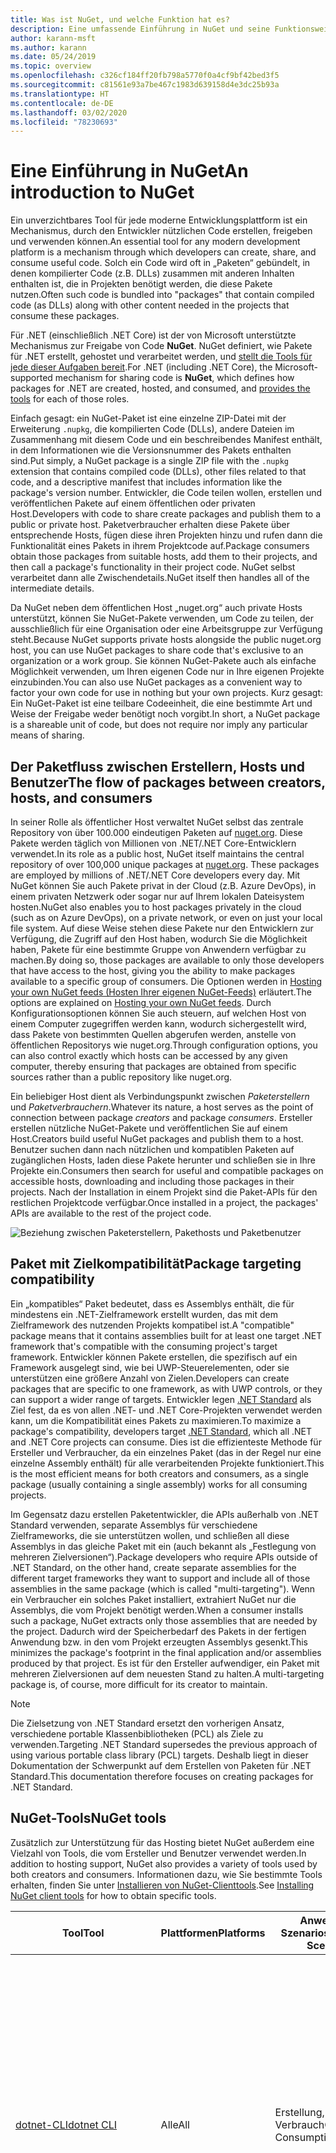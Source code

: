 ```yaml
---
title: Was ist NuGet, und welche Funktion hat es?
description: Eine umfassende Einführung in NuGet und seine Funktionsweise
author: karann-msft
ms.author: karann
ms.date: 05/24/2019
ms.topic: overview
ms.openlocfilehash: c326cf184ff20fb798a5770f0a4cf9bf42bed3f5
ms.sourcegitcommit: c81561e93a7be467c1983d639158d4e3dc25b93a
ms.translationtype: HT
ms.contentlocale: de-DE
ms.lasthandoff: 03/02/2020
ms.locfileid: "78230693"
---
```

# <a name="an-introduction-to-nuget"></a><span data-ttu-id="95751-103">Eine Einführung in NuGet</span><span class="sxs-lookup"><span data-stu-id="95751-103">An introduction to NuGet</span></span>

<span data-ttu-id="95751-104">Ein unverzichtbares Tool für jede moderne Entwicklungsplattform ist ein Mechanismus, durch den Entwickler nützlichen Code erstellen, freigeben und verwenden können.</span><span class="sxs-lookup"><span data-stu-id="95751-104">An essential tool for any modern development platform is a mechanism through which developers can create, share, and consume useful code.</span></span> <span data-ttu-id="95751-105">Solch ein Code wird oft in „Paketen“ gebündelt, in denen kompilierter Code (z.B. DLLs) zusammen mit anderen Inhalten enthalten ist, die in Projekten benötigt werden, die diese Pakete nutzen.</span><span class="sxs-lookup"><span data-stu-id="95751-105">Often such code is bundled into "packages" that contain compiled code (as DLLs) along with other content needed in the projects that consume these packages.</span></span>

<span data-ttu-id="95751-106">Für .NET (einschließlich .NET Core) ist der von Microsoft unterstützte Mechanismus zur Freigabe von Code **NuGet**. NuGet definiert, wie Pakete für .NET erstellt, gehostet und verarbeitet werden, und [stellt die Tools für jede dieser Aufgaben bereit](install-nuget-client-tools.md).</span><span class="sxs-lookup"><span data-stu-id="95751-106">For .NET (including .NET Core), the Microsoft-supported mechanism for sharing code is **NuGet**, which defines how packages for .NET are created, hosted, and consumed, and [provides the tools](install-nuget-client-tools.md) for each of those roles.</span></span>

<span data-ttu-id="95751-107">Einfach gesagt: ein NuGet-Paket ist eine einzelne ZIP-Datei mit der Erweiterung `.nupkg`, die kompilierten Code (DLLs), andere Dateien im Zusammenhang mit diesem Code und ein beschreibendes Manifest enthält, in dem Informationen wie die Versionsnummer des Pakets enthalten sind.</span><span class="sxs-lookup"><span data-stu-id="95751-107">Put simply, a NuGet package is a single ZIP file with the `.nupkg` extension that contains compiled code (DLLs), other files related to that code, and a descriptive manifest that includes information like the package's version number.</span></span> <span data-ttu-id="95751-108">Entwickler, die Code teilen wollen, erstellen und veröffentlichen Pakete auf einem öffentlichen oder privaten Host.</span><span class="sxs-lookup"><span data-stu-id="95751-108">Developers with code to share create packages and publish them to a public or private host.</span></span> <span data-ttu-id="95751-109">Paketverbraucher erhalten diese Pakete über entsprechende Hosts, fügen diese ihren Projekten hinzu und rufen dann die Funktionalität eines Pakets in ihrem Projektcode auf.</span><span class="sxs-lookup"><span data-stu-id="95751-109">Package consumers obtain those packages from suitable hosts, add them to their projects, and then call a package's functionality in their project code.</span></span> <span data-ttu-id="95751-110">NuGet selbst verarbeitet dann alle Zwischendetails.</span><span class="sxs-lookup"><span data-stu-id="95751-110">NuGet itself then handles all of the intermediate details.</span></span>

<span data-ttu-id="95751-111">Da NuGet neben dem öffentlichen Host „nuget.org“ auch private Hosts unterstützt, können Sie NuGet-Pakete verwenden, um Code zu teilen, der ausschließlich für eine Organisation oder eine Arbeitsgruppe zur Verfügung steht.</span><span class="sxs-lookup"><span data-stu-id="95751-111">Because NuGet supports private hosts alongside the public nuget.org host, you can use NuGet packages to share code that's exclusive to an organization or a work group.</span></span> <span data-ttu-id="95751-112">Sie können NuGet-Pakete auch als einfache Möglichkeit verwenden, um Ihren eigenen Code nur in Ihre eigenen Projekte einzubinden.</span><span class="sxs-lookup"><span data-stu-id="95751-112">You can also use NuGet packages as a convenient way to factor your own code for use in nothing but your own projects.</span></span> <span data-ttu-id="95751-113">Kurz gesagt: Ein NuGet-Paket ist eine teilbare Codeeinheit, die eine bestimmte Art und Weise der Freigabe weder benötigt noch vorgibt.</span><span class="sxs-lookup"><span data-stu-id="95751-113">In short, a NuGet package is a shareable unit of code, but does not require nor imply any particular means of sharing.</span></span>

## <a name="the-flow-of-packages-between-creators-hosts-and-consumers"></a><span data-ttu-id="95751-114">Der Paketfluss zwischen Erstellern, Hosts und Benutzer</span><span class="sxs-lookup"><span data-stu-id="95751-114">The flow of packages between creators, hosts, and consumers</span></span>

<span data-ttu-id="95751-115">In seiner Rolle als öffentlicher Host verwaltet NuGet selbst das zentrale Repository von über 100.000 eindeutigen Paketen auf [nuget.org](https://www.nuget.org). Diese Pakete werden täglich von Millionen von .NET/.NET Core-Entwicklern verwendet.</span><span class="sxs-lookup"><span data-stu-id="95751-115">In its role as a public host, NuGet itself maintains the central repository of over 100,000 unique packages at [nuget.org](https://www.nuget.org). These packages are employed by millions of .NET/.NET Core developers every day.</span></span> <span data-ttu-id="95751-116">Mit NuGet können Sie auch Pakete privat in der Cloud (z.B. Azure DevOps), in einem privaten Netzwerk oder sogar nur auf Ihrem lokalen Dateisystem hosten.</span><span class="sxs-lookup"><span data-stu-id="95751-116">NuGet also enables you to host packages privately in the cloud (such as on Azure DevOps), on a private network, or even on just your local file system.</span></span> <span data-ttu-id="95751-117">Auf diese Weise stehen diese Pakete nur den Entwicklern zur Verfügung, die Zugriff auf den Host haben, wodurch Sie die Möglichkeit haben, Pakete für eine bestimmte Gruppe von Anwendern verfügbar zu machen.</span><span class="sxs-lookup"><span data-stu-id="95751-117">By doing so, those packages are available to only those developers that have access to the host, giving you the ability to make packages available to a specific group of consumers.</span></span> <span data-ttu-id="95751-118">Die Optionen werden in [Hosting your own NuGet feeds (Hosten Ihrer eigenen NuGet-Feeds)](hosting-packages/overview.md) erläutert.</span><span class="sxs-lookup"><span data-stu-id="95751-118">The options are explained on [Hosting your own NuGet feeds](hosting-packages/overview.md).</span></span> <span data-ttu-id="95751-119">Durch Konfigurationsoptionen können Sie auch steuern, auf welchen Host von einem Computer zugegriffen werden kann, wodurch sichergestellt wird, dass Pakete von bestimmten Quellen abgerufen werden, anstelle von öffentlichen Repositorys wie nuget.org.</span><span class="sxs-lookup"><span data-stu-id="95751-119">Through configuration options, you can also control exactly which hosts can be accessed by any given computer, thereby ensuring that packages are obtained from specific sources rather than a public repository like nuget.org.</span></span>

<span data-ttu-id="95751-120">Ein beliebiger Host dient als Verbindungspunkt zwischen *Paketerstellern* und *Paketverbrauchern*.</span><span class="sxs-lookup"><span data-stu-id="95751-120">Whatever its nature, a host serves as the point of connection between package *creators* and package *consumers*.</span></span> <span data-ttu-id="95751-121">Ersteller erstellen nützliche NuGet-Pakete und veröffentlichen Sie auf einem Host.</span><span class="sxs-lookup"><span data-stu-id="95751-121">Creators build useful NuGet packages and publish them to a host.</span></span> <span data-ttu-id="95751-122">Benutzer suchen dann nach nützlichen und kompatiblen Paketen auf zugänglichen Hosts, laden diese Pakete herunter und schließen sie in Ihre Projekte ein.</span><span class="sxs-lookup"><span data-stu-id="95751-122">Consumers then search for useful and compatible packages on accessible hosts, downloading and including those packages in their projects.</span></span> <span data-ttu-id="95751-123">Nach der Installation in einem Projekt sind die Paket-APIs für den restlichen Projektcode verfügbar.</span><span class="sxs-lookup"><span data-stu-id="95751-123">Once installed in a project, the packages' APIs are available to the rest of the project code.</span></span>

![Beziehung zwischen Paketerstellern, Pakethosts und Paketbenutzer](media/nuget-roles.png)

## <a name="package-targeting-compatibility"></a><span data-ttu-id="95751-125">Paket mit Zielkompatibilität</span><span class="sxs-lookup"><span data-stu-id="95751-125">Package targeting compatibility</span></span>

<span data-ttu-id="95751-126">Ein „kompatibles“ Paket bedeutet, dass es Assemblys enthält, die für mindestens ein .NET-Zielframework erstellt wurden, das mit dem Zielframework des nutzenden Projekts kompatibel ist.</span><span class="sxs-lookup"><span data-stu-id="95751-126">A "compatible" package means that it contains assemblies built for at least one target .NET framework that's compatible with the consuming project's target framework.</span></span> <span data-ttu-id="95751-127">Entwickler können Pakete erstellen, die spezifisch auf ein Framework ausgelegt sind, wie bei UWP-Steuerelementen, oder sie unterstützen eine größere Anzahl von Zielen.</span><span class="sxs-lookup"><span data-stu-id="95751-127">Developers can create packages that are specific to one framework, as with UWP controls, or they can support a wider range of targets.</span></span> <span data-ttu-id="95751-128">Entwickler legen [.NET Standard](/dotnet/standard/net-standard) als Ziel fest, da es von allen .NET- und .NET Core-Projekten verwendet werden kann, um die Kompatibilität eines Pakets zu maximieren.</span><span class="sxs-lookup"><span data-stu-id="95751-128">To maximize a package's compatibility, developers target [.NET Standard](/dotnet/standard/net-standard), which all .NET and .NET Core projects can consume.</span></span> <span data-ttu-id="95751-129">Dies ist die effizienteste Methode für Ersteller und Verbraucher, da ein einzelnes Paket (das in der Regel nur eine einzelne Assembly enthält) für alle verarbeitenden Projekte funktioniert.</span><span class="sxs-lookup"><span data-stu-id="95751-129">This is the most efficient means for both creators and consumers, as a single package (usually containing a single assembly) works for all consuming projects.</span></span>

<span data-ttu-id="95751-130">Im Gegensatz dazu erstellen Paketentwickler, die APIs außerhalb von .NET Standard verwenden, separate Assemblys für verschiedene Zielframeworks, die sie unterstützen wollen, und schließen all diese Assemblys in das gleiche Paket mit ein (auch bekannt als „Festlegung von mehreren Zielversionen“).</span><span class="sxs-lookup"><span data-stu-id="95751-130">Package developers who require APIs outside of .NET Standard, on the other hand, create separate assemblies for the different target frameworks they want to support and include all of those assemblies in the same package (which is called "multi-targeting").</span></span> <span data-ttu-id="95751-131">Wenn ein Verbraucher ein solches Paket installiert, extrahiert NuGet nur die Assemblys, die vom Projekt benötigt werden.</span><span class="sxs-lookup"><span data-stu-id="95751-131">When a consumer installs such a package, NuGet extracts only those assemblies that are needed by the project.</span></span> <span data-ttu-id="95751-132">Dadurch wird der Speicherbedarf des Pakets in der fertigen Anwendung bzw. in den vom Projekt erzeugten Assemblys gesenkt.</span><span class="sxs-lookup"><span data-stu-id="95751-132">This minimizes the package's footprint in the final application and/or assemblies produced by that project.</span></span> <span data-ttu-id="95751-133">Es ist für den Ersteller aufwendiger, ein Paket mit mehreren Zielversionen auf dem neuesten Stand zu halten.</span><span class="sxs-lookup"><span data-stu-id="95751-133">A multi-targeting package is, of course, more difficult for its creator to maintain.</span></span>

> [!Note]
> <span data-ttu-id="95751-134">Die Zielsetzung von .NET Standard ersetzt den vorherigen Ansatz, verschiedene portable Klassenbibliotheken (PCL) als Ziele zu verwenden.</span><span class="sxs-lookup"><span data-stu-id="95751-134">Targeting .NET Standard supersedes the previous approach of using various portable class library (PCL) targets.</span></span> <span data-ttu-id="95751-135">Deshalb liegt in dieser Dokumentation der Schwerpunkt auf dem Erstellen von Paketen für .NET Standard.</span><span class="sxs-lookup"><span data-stu-id="95751-135">This documentation therefore focuses on creating packages for .NET Standard.</span></span>

## <a name="nuget-tools"></a><span data-ttu-id="95751-136">NuGet-Tools</span><span class="sxs-lookup"><span data-stu-id="95751-136">NuGet tools</span></span>

<span data-ttu-id="95751-137">Zusätzlich zur Unterstützung für das Hosting bietet NuGet außerdem eine Vielzahl von Tools, die vom Ersteller und Benutzer verwendet werden.</span><span class="sxs-lookup"><span data-stu-id="95751-137">In addition to hosting support, NuGet also provides a variety of tools used by both creators and consumers.</span></span> <span data-ttu-id="95751-138">Informationen dazu, wie Sie bestimmte Tools erhalten, finden Sie unter [Installieren von NuGet-Clienttools](install-nuget-client-tools.md).</span><span class="sxs-lookup"><span data-stu-id="95751-138">See [Installing NuGet client tools](install-nuget-client-tools.md) for how to obtain specific tools.</span></span>

| <span data-ttu-id="95751-139">Tool</span><span class="sxs-lookup"><span data-stu-id="95751-139">Tool</span></span> | <span data-ttu-id="95751-140">Plattformen</span><span class="sxs-lookup"><span data-stu-id="95751-140">Platforms</span></span> | <span data-ttu-id="95751-141">Anwendbare Szenarios</span><span class="sxs-lookup"><span data-stu-id="95751-141">Applicable Scenarios</span></span> | <span data-ttu-id="95751-142">Beschreibung</span><span class="sxs-lookup"><span data-stu-id="95751-142">Description</span></span> |
| --- | --- | --- | --- |
| [<span data-ttu-id="95751-143">dotnet-CLI</span><span class="sxs-lookup"><span data-stu-id="95751-143">dotnet CLI</span></span>](consume-packages/install-use-packages-dotnet-cli.md) | <span data-ttu-id="95751-144">Alle</span><span class="sxs-lookup"><span data-stu-id="95751-144">All</span></span> | <span data-ttu-id="95751-145">Erstellung, Verbrauch</span><span class="sxs-lookup"><span data-stu-id="95751-145">Creation, Consumption</span></span> | <span data-ttu-id="95751-146">CLI-Tool für .NET Core- und .NET Standard-Bibliotheken und für Projekte im SDK-Stil für .NET Framework (Informationen finden Sie unter [SDK-Attribut](/dotnet/core/tools/csproj#additions)).</span><span class="sxs-lookup"><span data-stu-id="95751-146">CLI tool for .NET Core and .NET Standard libraries, and for SDK-style projects that target .NET Framework (see [SDK attribute](/dotnet/core/tools/csproj#additions)).</span></span> <span data-ttu-id="95751-147">Stellt bestimmte NuGet-CLI-Funktionen direkt in der .NET Core-Toolkette bereit.</span><span class="sxs-lookup"><span data-stu-id="95751-147">Provides certain NuGet CLI capabilities directly within the .NET Core tool chain.</span></span> <span data-ttu-id="95751-148">Ähnlich wie `nuget.exe`-CLI interagiert die dotnet-CLI nicht mit Visual Studio-Projekten.</span><span class="sxs-lookup"><span data-stu-id="95751-148">As with the `nuget.exe` CLI, the dotnet CLI does not interact with Visual Studio projects.</span></span> |
| [<span data-ttu-id="95751-149">nuget.exe-CLI</span><span class="sxs-lookup"><span data-stu-id="95751-149">nuget.exe CLI</span></span>](consume-packages/install-use-packages-nuget-cli.md) | <span data-ttu-id="95751-150">Alle</span><span class="sxs-lookup"><span data-stu-id="95751-150">All</span></span> | <span data-ttu-id="95751-151">Erstellung, Verbrauch</span><span class="sxs-lookup"><span data-stu-id="95751-151">Creation, Consumption</span></span> | <span data-ttu-id="95751-152">CLI-Tool für .NET Framework-Bibliotheken und Nicht-SDK-Projekte, die auf .NET Standard-Bibliotheken abzielen.</span><span class="sxs-lookup"><span data-stu-id="95751-152">CLI tool for .NET Framework libraries and non-SDK-style projects that target .NET Standard libraries.</span></span> <span data-ttu-id="95751-153">Bietet alle NuGet-Funktionen, mit einigen Befehlen, die speziell für Paketersteller bestimmt sind, anderen Befehlen, die nur für Benutzer, und wieder anderen, die für beide bestimmt sind.</span><span class="sxs-lookup"><span data-stu-id="95751-153">Provides all NuGet capabilities, with some commands applying specifically to package creators, some applying only to consumers, and others applying to both.</span></span> <span data-ttu-id="95751-154">Beispielsweise verwenden Paketersteller den Befehl `nuget pack` zum Erstellen eines Pakets aus verschiedenen Assemblys und zugehörigen Dateien, Paketverbraucher verwenden `nuget install`, um Pakete in einen Projektordner einzubinden, und alle verwenden `nuget config`, um NuGet-Konfigurationsvariablen festzulegen.</span><span class="sxs-lookup"><span data-stu-id="95751-154">For example, package creators use the `nuget pack` command to create a package from various assemblies and related files, package consumers use `nuget install` to include packages in a project folder, and everyone uses `nuget config` to set NuGet configuration variables.</span></span> <span data-ttu-id="95751-155">Als ein plattformunabhängiges Tool interagiert die NuGet-CLI nicht mit Visual Studio-Projekten.</span><span class="sxs-lookup"><span data-stu-id="95751-155">As a platform-agnostic tool, the NuGet CLI does not interact with Visual Studio projects.</span></span> |
| [<span data-ttu-id="95751-156">Paket-Manager-Konsole</span><span class="sxs-lookup"><span data-stu-id="95751-156">Package Manager Console</span></span>](consume-packages/install-use-packages-powershell.md) | <span data-ttu-id="95751-157">Visual Studio unter Windows</span><span class="sxs-lookup"><span data-stu-id="95751-157">Visual Studio on Windows</span></span> | <span data-ttu-id="95751-158">Verbrauch</span><span class="sxs-lookup"><span data-stu-id="95751-158">Consumption</span></span> | <span data-ttu-id="95751-159">Stellt [PowerShell-Befehle](reference/Powershell-Reference.md) zum Installieren und Verwalten von Paketen in Visual Studio-Projekten bereit.</span><span class="sxs-lookup"><span data-stu-id="95751-159">Provides [PowerShell commands](reference/Powershell-Reference.md) for installing and managing packages in Visual Studio projects.</span></span> |
| [<span data-ttu-id="95751-160">Benutzeroberfläche des Paket-Managers</span><span class="sxs-lookup"><span data-stu-id="95751-160">Package Manager UI</span></span>](consume-packages/install-use-packages-visual-studio.md) | <span data-ttu-id="95751-161">Visual Studio unter Windows</span><span class="sxs-lookup"><span data-stu-id="95751-161">Visual Studio on Windows</span></span> | <span data-ttu-id="95751-162">Verbrauch</span><span class="sxs-lookup"><span data-stu-id="95751-162">Consumption</span></span> | <span data-ttu-id="95751-163">Stellt eine einfache zu bedienende Benutzeroberfläche zum Installieren und Verwalten von Paketen in Visual Studio-Projekten bereit.</span><span class="sxs-lookup"><span data-stu-id="95751-163">Provides an easy-to-use UI for installing and managing packages in Visual Studio projects.</span></span> |
| [<span data-ttu-id="95751-164">Manage NuGet UI (Verwalten der NuGet-Benutzeroberfläche)</span><span class="sxs-lookup"><span data-stu-id="95751-164">Manage NuGet UI</span></span>](/visualstudio/mac/nuget-walkthrough) | <span data-ttu-id="95751-165">Visual Studio für Mac</span><span class="sxs-lookup"><span data-stu-id="95751-165">Visual Studio for Mac</span></span> | <span data-ttu-id="95751-166">Verbrauch</span><span class="sxs-lookup"><span data-stu-id="95751-166">Consumption</span></span> | <span data-ttu-id="95751-167">Stellt eine einfache zu bedienende Benutzeroberfläche zum Installieren und Verwalten von Paketen in Projekten von Visual Studio für Mac bereit.</span><span class="sxs-lookup"><span data-stu-id="95751-167">Provide an easy-to-use UI for installing and managing packages in Visual Studio for Mac projects.</span></span> |
| [<span data-ttu-id="95751-168">MSBuild</span><span class="sxs-lookup"><span data-stu-id="95751-168">MSBuild</span></span>](reference/msbuild-targets.md) | <span data-ttu-id="95751-169">Windows</span><span class="sxs-lookup"><span data-stu-id="95751-169">Windows</span></span> | <span data-ttu-id="95751-170">Erstellung, Verbrauch</span><span class="sxs-lookup"><span data-stu-id="95751-170">Creation, Consumption</span></span> | <span data-ttu-id="95751-171">Bietet die Möglichkeit zum Erstellen und Wiederherstellen von Paketen, die in einem Projekt direkt über die MSBuild-Toolkette verwendet werden.</span><span class="sxs-lookup"><span data-stu-id="95751-171">Provides the ability to create packages and restore packages used in a project directly through the MSBuild tool chain.</span></span> |

<span data-ttu-id="95751-172">Wie Sie sehen können, sind die NuGet-Tools, mit denen Sie arbeiten, stark davon abhängig, ob Sie Pakete erstellen, verwenden oder veröffentlichen und mit welcher Plattform Sie arbeiten.</span><span class="sxs-lookup"><span data-stu-id="95751-172">As you can see, the NuGet tools you work with depend greatly on whether you're creating, consuming, or publishing packages, and the platform on which you're working.</span></span> <span data-ttu-id="95751-173">Paketersteller sind in der Regel auch Benutzer, da sie auf Funktionalität aufbauen, die in anderen NuGet-Paketen vorhanden ist.</span><span class="sxs-lookup"><span data-stu-id="95751-173">Package creators are typically also consumers, as they build on top of functionality that exists in other NuGet packages.</span></span> <span data-ttu-id="95751-174">Und diese Pakete können natürlich wiederum von anderen abhängen.</span><span class="sxs-lookup"><span data-stu-id="95751-174">And those packages, of course, may in turn depend on still others.</span></span>

<span data-ttu-id="95751-175">Weitere Informationen finden Sie unter den Artikeln [Workflow für die Paketerstellung](create-packages/Overview-and-Workflow.md) und [Workflow für die Nutzung von Paketen](consume-packages/Overview-and-Workflow.md).</span><span class="sxs-lookup"><span data-stu-id="95751-175">For more information, start with the [Package creation workflow](create-packages/Overview-and-Workflow.md) and [Package consumption workflow](consume-packages/Overview-and-Workflow.md) articles.</span></span>

## <a name="managing-dependencies"></a><span data-ttu-id="95751-176">Verwalten von Abhängigkeiten</span><span class="sxs-lookup"><span data-stu-id="95751-176">Managing dependencies</span></span>

<span data-ttu-id="95751-177">Die Fähigkeit, einfach auf der Arbeit anderer aufbauen zu können, ist eines der stärksten Features eines Paketverwaltungssystems.</span><span class="sxs-lookup"><span data-stu-id="95751-177">The ability to easily build on the work of others is one of most powerful features of a package management system.</span></span> <span data-ttu-id="95751-178">Dementsprechend ist eine der wichtigsten Aufgaben von NuGet das Verwalten der Abhängigkeitsstruktur bzw. des „Diagramms“ für ein Projekt.</span><span class="sxs-lookup"><span data-stu-id="95751-178">Accordingly, much of what NuGet does is managing that dependency tree or "graph" on behalf of a project.</span></span> <span data-ttu-id="95751-179">Einfach ausgedrückt müssen Sie sich nur mit jenen Paketen selbst befassen, die Sie direkt in einem Projekt verwenden.</span><span class="sxs-lookup"><span data-stu-id="95751-179">Simply said, you need only concern yourself with those packages that you're directly using in a project.</span></span> <span data-ttu-id="95751-180">Wenn irgendeines dieser Pakete selbst andere Pakete verwendet (die wiederum weitere Pakete verwenden können), übernimmt NuGet alle der früheren Abhängigkeiten.</span><span class="sxs-lookup"><span data-stu-id="95751-180">If any of those packages themselves consume other packages (which can, in turn, consume still others), NuGet takes care of all those down-level dependencies.</span></span>

<span data-ttu-id="95751-181">Die folgende Abbildung zeigt ein Projekt, das von fünf Paketen abhängig ist, die wiederum von einer Reihe anderer abhängen.</span><span class="sxs-lookup"><span data-stu-id="95751-181">The following image shows a project that depends on five packages, which in turn depend on a number of others.</span></span>

![Ein Beispiel für ein NuGet-Abhängigkeitsdiagramm für ein .NET-Projekt](media/dependency-graph.png)

<span data-ttu-id="95751-183">Beachten Sie, dass einige Pakete mehrmals im Abhängigkeitsdiagramm angezeigt werden.</span><span class="sxs-lookup"><span data-stu-id="95751-183">Notice that some packages appear multiple times in the dependency graph.</span></span> <span data-ttu-id="95751-184">Beispielsweise gibt es drei verschiedene Benutzer des Pakets B, und jeder Benutzer könnte auch eine andere Version für das Paket (nicht gezeigt) angeben.</span><span class="sxs-lookup"><span data-stu-id="95751-184">For example, there are three different consumers of package B, and each consumer might also specify a different version for that package (not shown).</span></span> <span data-ttu-id="95751-185">Dieser Fall tritt häufig auf, insbesondere bei häufig verwendeten Paketen.</span><span class="sxs-lookup"><span data-stu-id="95751-185">This is a common occurrence, especially for widely-used packages.</span></span> <span data-ttu-id="95751-186">NuGet übernimmt alle schwierigen Aufgaben, um genau zu bestimmen, welche Version des Pakets B alle Benutzer zufriedenstellt.</span><span class="sxs-lookup"><span data-stu-id="95751-186">NuGet fortunately does all the hard work to determine exactly which version of package B satisfies all consumers.</span></span> <span data-ttu-id="95751-187">NuGet führt dies dann für alle anderen Pakete durch, unabhängig davon, wie ausführlich das Abhängigkeitsdiagramm wird.</span><span class="sxs-lookup"><span data-stu-id="95751-187">NuGet then does the same for all other packages, no matter how deep the dependency graph.</span></span>

<span data-ttu-id="95751-188">Weitere Details wie NuGet diesen Dienst ausführt finden Sie unter [Dependency resolution (Abhängigkeitsauflösung)](concepts/dependency-resolution.md).</span><span class="sxs-lookup"><span data-stu-id="95751-188">For more details on how NuGet performs this service, see [Dependency resolution](concepts/dependency-resolution.md).</span></span>

## <a name="tracking-references-and-restoring-packages"></a><span data-ttu-id="95751-189">Nachverfolgungsverweise und Wiederherstellen von Paketen</span><span class="sxs-lookup"><span data-stu-id="95751-189">Tracking references and restoring packages</span></span>

<span data-ttu-id="95751-190">Da Projekte zwischen Entwicklercomputern, Repositorys für die Quellcodeverwaltung, Buildservern usw. problemlos verschoben werden können, ist es höchst unpraktisch, dass binäre Assemblys von NuGet-Paketen direkt an ein Projekt gebunden bleiben.</span><span class="sxs-lookup"><span data-stu-id="95751-190">Because projects can easily move between developer computers, source control repositories, build servers, and so forth, it's highly impractical to keep the binary assemblies of NuGet packages directly bound to a project.</span></span> <span data-ttu-id="95751-191">Wäre das der Fall, wäre jede Kopie des Projekts unnötigerweise vergrößert (und deshalb eine Verschwendung von Speicherplatz in Repositorys zur Quellcodeverwaltung).</span><span class="sxs-lookup"><span data-stu-id="95751-191">Doing so would make each copy of the project unnecessarily bloated (and thereby waste space in source control repositories).</span></span> <span data-ttu-id="95751-192">Es wäre auch schwer, Binärdateien von Paketen auf neuere Versionen zu aktualisieren, da Updates auf alle Kopien des Projekts angewendet werden müssten.</span><span class="sxs-lookup"><span data-stu-id="95751-192">It would also make it very difficult to update package binaries to newer versions as updates would have to be applied across all copies of the project.</span></span>

<span data-ttu-id="95751-193">Stattdessen verwaltet NuGet eine einfach Verweisliste der Pakete von denen ein Projekt abhängig ist, einschließlich der Abhängigkeiten der obersten und untersten Ebenen.</span><span class="sxs-lookup"><span data-stu-id="95751-193">NuGet instead maintains a simple reference list of the packages upon which a project depends, including both top-level and down-level dependencies.</span></span> <span data-ttu-id="95751-194">D.h. wenn Sie ein Paket in ein Projekt von einem Host aus installieren, zeichnet NuGet die Paket-ID und Versionsnummer in der Verweisliste auf.</span><span class="sxs-lookup"><span data-stu-id="95751-194">That is, whenever you install a package from some host into a project, NuGet records the package identifier and version number in the reference list.</span></span> <span data-ttu-id="95751-195">(Wenn ein Paket deinstalliert wird, wird dieses natürlich aus der Liste entfernt.) NuGet bietet dann eine Möglichkeit, auf Anfrage alle Pakete, auf die verwiesen wird, wiederherzustellen, wie im Artikel [Wiederherstellen von Paketen](consume-packages/package-restore.md) beschrieben wird.</span><span class="sxs-lookup"><span data-stu-id="95751-195">(Uninstalling a package, of course, removes it from the list.) NuGet then provides a means to restore all referenced packages upon request, as described on [Package restore](consume-packages/package-restore.md).</span></span>

![Eine NuGet-Verweisliste wird bei Paketinstallation erstellt und kann zum Wiederherstellen von Paketen an einem anderen Ort verwendet werden.](media/nuget-restore.png)

<span data-ttu-id="95751-197">Mit der Verweisliste kann NuGet anschließend alle Pakete zu einem späteren Zeitpunkt neu installieren &mdash; also *wiederherstellen*&mdash; die von öffentlichen und bzw. oder privaten Hosts stammen.</span><span class="sxs-lookup"><span data-stu-id="95751-197">With only the reference list, NuGet can then reinstall&mdash;that is, *restore*&mdash;all of those packages from public and/or private hosts at any later time.</span></span> <span data-ttu-id="95751-198">Wenn Sie ein Projekt auf die Quellcodeverwaltung committen oder auf andere Weise freigeben, muss nur die Verweisliste enthalten sein. Es müssen keine Paketbinärdateien eingeschlossen werden (Näheres finden Sie unter [Pakete und Quellcodeverwaltung](consume-packages/packages-and-source-control.md)).</span><span class="sxs-lookup"><span data-stu-id="95751-198">When committing a project to source control, or sharing it in some other way, you include only the reference list and exclude any package binaries (see [Packages and source control](consume-packages/packages-and-source-control.md).)</span></span>

<span data-ttu-id="95751-199">Der Computer, der ein Projekt, z.B. einen Buildserver, erhält, der eine Kopie des Projekts als Teil eines automatisierten Bereitstellungssystems empfängt, fordert NuGet einfach auf, Abhängigkeiten wiederherzustellen, wenn sie benötigt werden.</span><span class="sxs-lookup"><span data-stu-id="95751-199">The computer that receives a project, such as a build server obtaining a copy of the project as part of an automated deployment system, simply asks NuGet to restore dependencies whenever they're needed.</span></span> <span data-ttu-id="95751-200">Buildsysteme, wie Azure DevOps, stellen „NuGet restore“-Schritte für exakt diesen Zweck bereit.</span><span class="sxs-lookup"><span data-stu-id="95751-200">Build systems like Azure DevOps provide "NuGet restore" steps for this exact purpose.</span></span> <span data-ttu-id="95751-201">Auf ähnliche Weise können Entwickler einen Befehl wie `nuget restore` (NuGet-CLI), `dotnet restore` (dotnet-CLI) oder `Install-Package` (Paket-Manager-Konsole) aufrufen, wenn sie eine Kopie eines Projekts erhalten (z.B. beim Kopieren eines Repositorys), um alle benötigten Pakete zu erhalten.</span><span class="sxs-lookup"><span data-stu-id="95751-201">Similarly, when developers obtain a copy of a project (as when cloning a repository), they can invoke command like `nuget restore` (NuGet CLI), `dotnet restore` (dotnet CLI), or `Install-Package` (Package Manager Console) to obtain all the necessary packages.</span></span> <span data-ttu-id="95751-202">Visual Studio seinerseits stellt Pakete beim Erstellen eines Projekts automatisch wieder her (vorausgesetzt, die automatische Wiederherstellung ist aktiviert, wie unter [Paketwiederherstellung](consume-packages/package-restore.md) beschrieben).</span><span class="sxs-lookup"><span data-stu-id="95751-202">Visual Studio, for its part, automatically restores packages when building a project (provided that automatic restore is enabled, as described on [Package restore](consume-packages/package-restore.md)).</span></span>

<span data-ttu-id="95751-203">Die primäre Rolle von NuGet bei Entwicklern liegt dann klar im Verwalten der Verweisliste für Ihr Projekt und im Bereitstellen der Möglichkeiten, um diese referenzierten Pakete effizient wiederherzustellen (und zu aktualisieren).</span><span class="sxs-lookup"><span data-stu-id="95751-203">Clearly, then, NuGet's primary role where developers are concerned is maintaining that reference list on behalf of your project and providing the means to efficiently restore (and update) those referenced packages.</span></span> <span data-ttu-id="95751-204">Die Liste wird in einem von zwei *Paketverwaltungsformaten* verwaltet:</span><span class="sxs-lookup"><span data-stu-id="95751-204">This list is maintained in one of two *package management formats*, as they're called:</span></span>

- <span data-ttu-id="95751-205">[PackageReference](consume-packages/package-references-in-project-files.md) (bzw. „Packen von Verweisen in Projektdateien“) | *(NuGet 4.0 und höher)* verwaltet eine Liste der Abhängigkeiten der obersten Ebene eines Projekts direkt in der Projektdatei, damit keine separate Datei benötigt wird.</span><span class="sxs-lookup"><span data-stu-id="95751-205">[PackageReference](consume-packages/package-references-in-project-files.md) (or "package references in project files") | *(NuGet 4.0+)* Maintains a list of a project's top-level dependencies directly within the project file, so no separate file is needed.</span></span> <span data-ttu-id="95751-206">Eine zugehörige Datei, `obj/project.assets.json`, wird dynamisch generiert, um das gesamte Abhängigkeitsdiagramm der von einem Projekt verwendeten Pakete zusammen mit allen untergeordneten Abhängigkeiten zu verwalten.</span><span class="sxs-lookup"><span data-stu-id="95751-206">An associated file, `obj/project.assets.json`, is dynamically generated to manage the overall dependency graph of the packages that a project uses along with all down-level dependencies.</span></span> <span data-ttu-id="95751-207">PackageReference wird immer von .NET Core-Projekten verwendet.</span><span class="sxs-lookup"><span data-stu-id="95751-207">PackageReference is always used by .NET Core projects.</span></span>

- <span data-ttu-id="95751-208">[`packages.config`](reference/packages-config.md): *(NuGet 1.0 und höher)* Eine XML-Datei, die eine flache Liste aller Abhängigkeiten im Projekt, einschließlich der Abhängigkeiten von anderen installierten Paketen, verwaltet.</span><span class="sxs-lookup"><span data-stu-id="95751-208">[`packages.config`](reference/packages-config.md): *(NuGet 1.0+)* An XML file that maintains a flat list of all dependencies in the project, including the dependencies of other installed packages.</span></span> <span data-ttu-id="95751-209">Installierte oder wiederhergestellte Pakete werden in einem `packages`-Ordner gespeichert.</span><span class="sxs-lookup"><span data-stu-id="95751-209">Installed or restored packages are stored in a `packages` folder.</span></span>

<span data-ttu-id="95751-210">Welches Paketverwaltungsformat in einen Projekt verwendet wird, hängt vom Projekttyp und der verfügbaren Version von NuGet (und bzw. oder Visual Studio) ab.</span><span class="sxs-lookup"><span data-stu-id="95751-210">Which package management format is employed in any given project depends on the project type, and the available version of NuGet (and/or Visual Studio).</span></span> <span data-ttu-id="95751-211">Suchen Sie nach `packages.config` im Projektstamm, nachdem Sie das erste Paket installiert haben, um zu überprüfen, welches Format verwendet wird.</span><span class="sxs-lookup"><span data-stu-id="95751-211">To check what format is being used, simply look for `packages.config` in the project root after installing your first package.</span></span> <span data-ttu-id="95751-212">Wenn die Datei nicht angezeigt wird, suchen Sie direkt in der Projektdatei nach einem \<PackageReference\>-Element.</span><span class="sxs-lookup"><span data-stu-id="95751-212">If you don't have that file, look in the project file directly for a \<PackageReference\> element.</span></span>

<span data-ttu-id="95751-213">Wenn Sie die Wahl haben, wird die Verwendung von PackageReference empfohlen.</span><span class="sxs-lookup"><span data-stu-id="95751-213">When you have a choice, we recommend using PackageReference.</span></span> <span data-ttu-id="95751-214">`packages.config` wird zu Legacyzwecken beibehalten und befindet sich nicht mehr in der aktiven Entwicklung.</span><span class="sxs-lookup"><span data-stu-id="95751-214">`packages.config` is maintained for legacy purposes and is no longer under active development.</span></span>

> [!Tip]
> <span data-ttu-id="95751-215">Verschiedene `nuget.exe`-CLI-Befehle, wie `nuget install`, fügen das Paket nicht automatisch zur Verweisliste hinzu.</span><span class="sxs-lookup"><span data-stu-id="95751-215">Various `nuget.exe` CLI commands, like `nuget install`, do not automatically add the package to the reference list.</span></span> <span data-ttu-id="95751-216">Die Liste wird bei der Installation eines Pakets mit dem Visual Studio-Paket-Manager (Benutzeroberfläche oder Konsole) und mit der `dotnet.exe`-CLI aktualisiert.</span><span class="sxs-lookup"><span data-stu-id="95751-216">The list is updated when installing a package with the Visual Studio Package Manager (UI or Console), and with `dotnet.exe` CLI.</span></span>

## <a name="what-else-does-nuget-do"></a><span data-ttu-id="95751-217">Was macht NuGet außerdem?</span><span class="sxs-lookup"><span data-stu-id="95751-217">What else does NuGet do?</span></span>

<span data-ttu-id="95751-218">Bisher haben Sie folgende Eigenschaften von NuGet kennengelernt:</span><span class="sxs-lookup"><span data-stu-id="95751-218">So far you've learned the following characteristics of NuGet:</span></span>

- <span data-ttu-id="95751-219">NuGet stellt das zentrale nuget.org-Repository mit Unterstützung von privatem Hosting bereit.</span><span class="sxs-lookup"><span data-stu-id="95751-219">NuGet provides the central nuget.org repository with support for private hosting.</span></span>
- <span data-ttu-id="95751-220">NuGet stellt die Tools zur Verfügung, die Entwickler benötigen, um Pakete zu erstellen, zu veröffentlichen und zu nutzen.</span><span class="sxs-lookup"><span data-stu-id="95751-220">NuGet provides the tools developers need for creating, publishing, and consuming packages.</span></span>
- <span data-ttu-id="95751-221">Besonders wichtig ist: NuGet verwaltet eine Verweisliste der Pakete, die in einem Projekt verwendet werden und verfügt über die Möglichkeit zum Wiederherstellen und Aktualisieren dieser Pakete aus dieser Liste.</span><span class="sxs-lookup"><span data-stu-id="95751-221">Most importantly, NuGet maintains a reference list of packages used in a project and the ability to restore and update those packages from that list.</span></span>

<span data-ttu-id="95751-222">Damit diese Prozesse effizient arbeiten, führt NuGet einige Optimierungen im Hintergrund durch.</span><span class="sxs-lookup"><span data-stu-id="95751-222">To make these processes work efficiently, NuGet does some behind-the-scenes optimizations.</span></span> <span data-ttu-id="95751-223">Insbesondere verwaltet NuGet einen Paketcache und einen globalen Paketordner, um die Installation und Neuinstallation zu beschleunigen.</span><span class="sxs-lookup"><span data-stu-id="95751-223">Most notably, NuGet manages a package cache and a global packages folder to shortcut installation and reinstallation.</span></span> <span data-ttu-id="95751-224">Der Cache verhindert das Herunterladen eines Pakets, das bereits auf dem Rechner installiert ist.</span><span class="sxs-lookup"><span data-stu-id="95751-224">The cache avoids downloading a package that's already been installed on the machine.</span></span> <span data-ttu-id="95751-225">Der globale Paketordner ermöglicht es mehreren Projekten, das gleiche installierte Paket gemeinsam zu nutzen, wodurch insgesamt der Speicherbedarf von NuGet auf dem Computer verringert wird.</span><span class="sxs-lookup"><span data-stu-id="95751-225">The global packages folder allows multiple projects to share the same installed package, thereby reducing NuGet's overall footprint on the computer.</span></span> <span data-ttu-id="95751-226">Der Cache und der globale Paketordner sind sehr hilfreich, wenn Sie häufig eine größere Anzahl von Paketen wiederherstellen, wie z.B. auf einem Buildserver.</span><span class="sxs-lookup"><span data-stu-id="95751-226">The cache and global packages folder are also very helpful when you're frequently restoring a larger number of packages, as on a build server.</span></span> <span data-ttu-id="95751-227">Weitere Informationen zu diesen Mechanismen finden Sie unter [Verwalten der globalen Paketordner und Cacheordner](consume-packages/managing-the-global-packages-and-cache-folders.md).</span><span class="sxs-lookup"><span data-stu-id="95751-227">For more details on these mechanisms, see [Managing the global packages and cache folders](consume-packages/managing-the-global-packages-and-cache-folders.md).</span></span>

<span data-ttu-id="95751-228">Innerhalb eines individuellen Projekts verwaltet NuGet den gesamten Abhängigkeitsdiagramm, was die Auflösung mehrerer Verweise auf verschiedene Versionen des selben Pakets enthält.</span><span class="sxs-lookup"><span data-stu-id="95751-228">Within an individual project, NuGet manages the overall dependency graph, which again includes resolving multiple references to different versions of the same package.</span></span> <span data-ttu-id="95751-229">Es ist üblich, dass ein Projekt eine Abhängigkeit von ein oder mehreren Paketen annimmt, die über die gleichen Abhängigkeiten verfügen.</span><span class="sxs-lookup"><span data-stu-id="95751-229">It's quite common that a project takes a dependency on one or more packages that themselves have the same dependencies.</span></span> <span data-ttu-id="95751-230">Einige der nützlichsten Hilfsprogrammpakete auf nuget.org werden von vielen anderen Paketen verwendet.</span><span class="sxs-lookup"><span data-stu-id="95751-230">Some of the most useful utility packages on nuget.org are employed by many other packages.</span></span> <span data-ttu-id="95751-231">Im gesamten Abhängigkeitsdiagramm, können dann sehr leicht zehn unterschiedliche Verweise auf verschiedene Versionen desselben Pakets vorkommen.</span><span class="sxs-lookup"><span data-stu-id="95751-231">In the entire dependency graph, then, you could easily have ten different references to different versions of the same package.</span></span> <span data-ttu-id="95751-232">NuGet sortiert aus, welche Version von allen Verbrauchern verwendet werden kann, um zu verhindern, dass mehrere Versionen eines Pakets in die Anwendung selbst platziert werden.</span><span class="sxs-lookup"><span data-stu-id="95751-232">To avoid bringing multiple versions of that package into the application itself, NuGet sorts out which single version can be used by all consumers.</span></span> <span data-ttu-id="95751-233">(Weitere Informationen finden Sie unter [Auflösung von Abhängigkeiten](concepts/dependency-resolution.md).)</span><span class="sxs-lookup"><span data-stu-id="95751-233">(For more information, see [Dependency Resolution](concepts/dependency-resolution.md).)</span></span>

<span data-ttu-id="95751-234">Darüber hinaus behält NuGet alle Spezifikationen im Zusammenhang mit der Struktur von Paketen (einschließlich [Lokalisierung](create-packages/creating-localized-packages.md) und [Debugsymbole](create-packages/symbol-packages-snupkg.md)) und wie auf sie [verwiesen](consume-packages/package-references-in-project-files.md) wird (einschließlich [Versionsbereiche](concepts/package-versioning.md#version-ranges) und [Vorabversionen](create-packages/prerelease-packages.md)) bei. NuGet stellt auch verschiedene APIs für die programmgesteuerte Arbeit mit seinen Diensten bereit und unterstützt Entwickler, die Visual Studio-Erweiterungen und Projektvorlagen.</span><span class="sxs-lookup"><span data-stu-id="95751-234">Beyond that, NuGet maintains all the specifications related to how packages are structured (including [localization](create-packages/creating-localized-packages.md) and [debug symbols](create-packages/symbol-packages-snupkg.md)) and how they are [referenced](consume-packages/package-references-in-project-files.md) (including [version ranges](concepts/package-versioning.md#version-ranges) and [pre-release versions](create-packages/prerelease-packages.md).) NuGet also provides various APIs to work with its services programmatically, and provides support for developers who write Visual Studio extensions and project templates.</span></span>

<span data-ttu-id="95751-235">Im Inhaltsverzeichnis dieser Dokumentation finden Sie alle hier dargestellten Funktionen und Versionshinweise, die bis zu den Anfängen von NuGet zurückgehen.</span><span class="sxs-lookup"><span data-stu-id="95751-235">Take a moment to browse the table of contents for this documentation, and you see all of these capabilities represented there, along with release notes dating back to NuGet's beginnings.</span></span>

## <a name="related-video"></a><span data-ttu-id="95751-236">Zugehörige Videos</span><span class="sxs-lookup"><span data-stu-id="95751-236">Related video</span></span>

> [!Video https://channel9.msdn.com/Series/NuGet-101/What-is-NuGet-1-of-5/player]

<span data-ttu-id="95751-237">Auf [Channel 9](https://channel9.msdn.com/Series/NuGet-101) und auf [YouTube](https://www.youtube.com/playlist?list=PLdo4fOcmZ0oVLvfkFk8O9h6v2Dcdh2bh_) finden Sie weitere Videos zu NuGet.</span><span class="sxs-lookup"><span data-stu-id="95751-237">Find more NuGet videos on [Channel 9](https://channel9.msdn.com/Series/NuGet-101) and [YouTube](https://www.youtube.com/playlist?list=PLdo4fOcmZ0oVLvfkFk8O9h6v2Dcdh2bh_).</span></span>

## <a name="comments-contributions-and-issues"></a><span data-ttu-id="95751-238">Kommentare, Beiträge und Probleme</span><span class="sxs-lookup"><span data-stu-id="95751-238">Comments, contributions, and issues</span></span>

<span data-ttu-id="95751-239">Abschließend, freuen wir uns auf Kommentare und Beiträge zu dieser Dokumentation &mdash; klicken Sie einfach auf die Befehle **Feedback** und **Bearbeiten** auf einer beliebigen Seite, oder besuchen Sie das [docs-repository](https://github.com/NuGet/docs.microsoft.com-nuget/) oder die [docs issue list (docs-Problemliste)](https://github.com/NuGet/docs.microsoft.com-nuget/issues) auf GitHub.</span><span class="sxs-lookup"><span data-stu-id="95751-239">Finally, we very much welcome comments and contributions to this documentation&mdash;just select the **Feedback** and **Edit** commands on the top of any page, or visit the [docs repository](https://github.com/NuGet/docs.microsoft.com-nuget/) and [docs issue list](https://github.com/NuGet/docs.microsoft.com-nuget/issues) on GitHub.</span></span>

<span data-ttu-id="95751-240">Wir freuen uns auch über Beiträge zu NuGet selbst über seine [verschiedenen GitHub-Repositorys](https://github.com/NuGet/Home). NuGet-Probleme finden Sie auf [https://github.com/NuGet/home/issues](https://github.com/NuGet/home/issues).</span><span class="sxs-lookup"><span data-stu-id="95751-240">We also welcome contributions to NuGet itself through its [various GitHub repositories](https://github.com/NuGet/Home); NuGet issues can be found on [https://github.com/NuGet/home/issues](https://github.com/NuGet/home/issues).</span></span>

<span data-ttu-id="95751-241">Viel Vergnügen mit NuGet!</span><span class="sxs-lookup"><span data-stu-id="95751-241">Enjoy your NuGet experience!</span></span>
